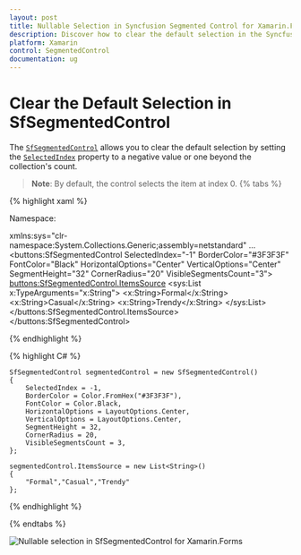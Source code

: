 ```yaml
---
layout: post
title: Nullable Selection in Syncfusion Segmented Control for Xamarin.Forms
description: Discover how to clear the default selection in the Syncfusion segmented control (SfSegmentedControl) for Xamarin.Forms.
platform: Xamarin
control: SegmentedControl
documentation: ug
---
```


# Clear the Default Selection in SfSegmentedControl

The [`SfSegmentedControl`](https://help.syncfusion.com/cr/xamarin/Syncfusion.XForms.Buttons.SfSegmentedControl.html) allows you to clear the default selection by setting the [`SelectedIndex`](https://help.syncfusion.com/cr/xamarin/Syncfusion.XForms.Buttons.SfSegmentedControl.html#Syncfusion_XForms_Buttons_SfSegmentedControl_SelectedIndex) property to a negative value or one beyond the collection's count.

> **Note**: By default, the control selects the item at index 0.
{% tabs %}

{% highlight xaml %}

Namespace:

xmlns:sys="clr-namespace:System.Collections.Generic;assembly=netstandard"
...
   <buttons:SfSegmentedControl
        SelectedIndex="-1"
        BorderColor="#3F3F3F"
        FontColor="Black"
        HorizontalOptions="Center"
        VerticalOptions="Center"
        SegmentHeight="32"
        CornerRadius="20"
        VisibleSegmentsCount="3">
        <buttons:SfSegmentedControl.ItemsSource>
            <sys:List x:TypeArguments="x:String">
                <x:String>Formal</x:String>
                <x:String>Casual</x:String>
                <x:String>Trendy</x:String>
            </sys:List>
        </buttons:SfSegmentedControl.ItemsSource>
    </buttons:SfSegmentedControl>

{% endhighlight %}

{% highlight C# %}

    SfSegmentedControl segmentedControl = new SfSegmentedControl()
    {
        SelectedIndex = -1,
        BorderColor = Color.FromHex("#3F3F3F"),
        FontColor = Color.Black,
        HorizontalOptions = LayoutOptions.Center,
        VerticalOptions = LayoutOptions.Center,
        SegmentHeight = 32,
        CornerRadius = 20,
        VisibleSegmentsCount = 3,
    };

    segmentedControl.ItemsSource = new List<String>()
    {
        "Formal","Casual","Trendy"
    };

{% endhighlight %}

{% endtabs %}

![Nullable selection in SfSegmentedControl for Xamarin.Forms](images/Xamarin_Forms_SegmentedControl_Nullable_Selections.png)
